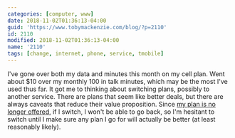 ```yaml
---
categories: [computer, www]
date: 2018-11-02T01:36:13-04:00
guid: 'https://www.tobymackenzie.com/blog/?p=2110'
id: 2110
modified: 2018-11-02T01:36:13-04:00
name: '2110'
tags: [change, internet, phone, service, tmobile]
---
```


I've gone over both my data and minutes this month on my cell plan.<!--more-->  Went about $10 over my monthly 100 in talk minutes, which may be the most I've used thus far.  It got me to thinking about switching plans, possibly to another service.  There are plans that seem like better deals, but there are always caveats that reduce their value proposition.  Since [my plan is no longer offered](https://www.businessinsider.com/tmobile-prepaid-plan-how-to-buy-walmart-2017-4), if I switch, I won't be able to go back, so I'm hesitant to switch until I make sure any plan I go for will actually be better (at least reasonably likely).
